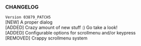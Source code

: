 ### CHANGELOG
`Version 03879_PATCH5` <br />
[NEW] A proper dialog <br />
[ADDED] Crazy amount of new stuff :) Go take a look! <br />
[ADDED] Configurable options for scrollmenu and/or keypress <br />
[REMOVED] Crappy scrollmenu system <br />
